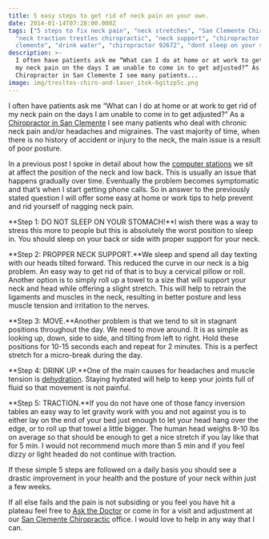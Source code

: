 ```yaml
---
title: 5 easy steps to get rid of neck pain on your own.
date: 2014-01-14T07:28:00.000Z
tags: ["5 steps to fix neck pain", "neck stretches", "San Clemente Chiropractic",
  "neck traction trestles chiropractic", "neck support", "chiropractor san
  clemente", "drink water", "chiropractor 92672", "dont sleep on your stomach"]
description: >-
  I often have patients ask me “What can I do at home or at work to get rid of
  my neck pain on the days I am unable to come in to get adjusted?” As a
  Chiropractor in San Clemente I see many patients...
image: img/tresltes-chiro-and-laser_itok-6gitzp5c.png
---
```

I often have patients ask me “What can I do at home or at work to get rid of my neck pain on the days I am unable to come in to get adjusted?” As a [Chiropractor in San Clemente](../index.html "Chiropractor in San Clemente") I see many patients who deal with chronic neck pain and/or headaches and migraines. The vast majority of time, when there is no history of accident or injury to the neck, the main issue is a result of poor posture.

In a previous post I spoke in detail about how the [computer stations](why-are-you-letting-your-computer-destroy-you.html "computer posture") we sit at affect the position of the neck and low back. This is usually an issue that happens gradually over time. Eventually the problem becomes symptomatic and that’s when I start getting phone calls. So in answer to the previously stated question I will offer some easy at home or work tips to help prevent and rid yourself of nagging neck pain.

**Step 1: DO NOT SLEEP ON YOUR STOMACH!**I wish there was a way to stress this more to people but this is absolutely the worst position to sleep in. You should sleep on your back or side with proper support for your neck.

**Step 2: PROPPER NECK SUPPORT.**We sleep and spend all day texting with our heads tilted forward. This reduced the curve in our neck is a big problem. An easy way to get rid of that is to buy a cervical pillow or roll. Another option is to simply roll up a towel to a size that will support your neck and head while offering a slight stretch. This will help to retrain the ligaments and muscles in the neck, resulting in better posture and less muscle tension and irritation to the nerves.

**Step 3: MOVE.**Another problem is that we tend to sit in stagnant positions throughout the day. We need to move around. It is as simple as looking up, down, side to side, and tilting from left to right. Hold these positions for 10-15 seconds each and repeat for 2 minutes. This is a perfect stretch for a micro-break during the day.

**Step 4: DRINK UP.**One of the main causes for headaches and muscle tension is [dehydration](are-you-choosing-death-h2o.html "dehydration"). Staying hydrated will help to keep your joints full of fluid so that movement is not painful.

**Step 5: TRACTION.**If you do not have one of those fancy inversion tables an easy way to let gravity work with you and not against you is to either lay on the end of your bed just enough to let your head hang over the edge, or to roll up that towel a little bigger. The human head weighs 8-10 lbs on average so that should be enough to get a nice stretch if you lay like that for 5 min. I would not recommend much more than 5 min and if you feel dizzy or light headed do not continue with traction.

If these simple 5 steps are followed on a daily basis you should see a drastic improvement in your health and the posture of your neck within just a few weeks.

If all else fails and the pain is not subsiding or you feel you have hit a plateau feel free to [Ask the Doctor](../ask-doctor.html "Ask the Doctor") or come in for a visit and adjustment at our [San Clemente Chiropractic](../index.html "San Clemente Chiropractic") office. I would love to help in any way that I can.